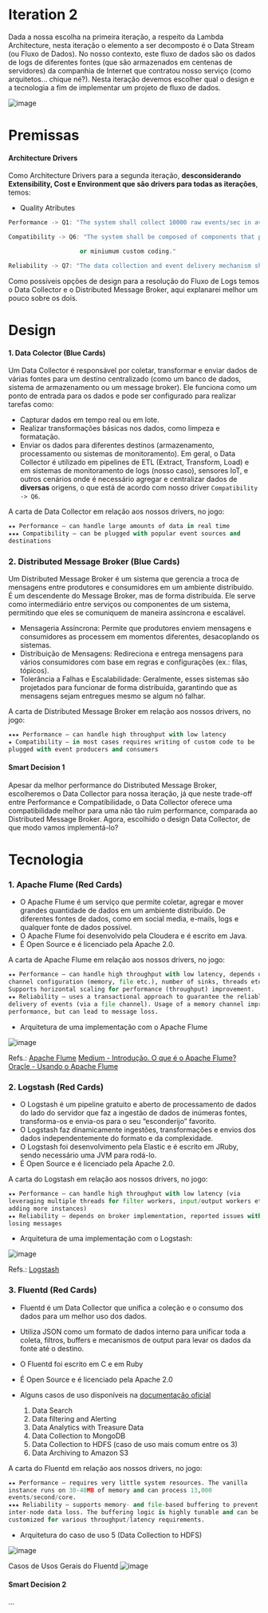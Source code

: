 # Iteration 2

Dada a nossa escolha na primeira iteração, a respeito da Lambda Architecture, nesta iteração o elemento a ser decomposto é o Data Stream (ou Fluxo de Dados).
No nosso contexto, este fluxo de dados são os dados de logs de diferentes fontes (que são armazenados em centenas de servidores) da companhia de Internet que contratou nosso serviço (como arquitetos... chique né?).
Nesta iteração devemos escolher qual o design e a tecnologia a fim de implementar um projeto de fluxo de dados.

![image](https://github.com/user-attachments/assets/a4289cfd-0eb5-4c48-848e-f0c06aed99ed)


# Premissas
#### Architecture Drivers
Como Architecture Drivers para a segunda iteração, **desconsiderando Extensibility, Cost e Environment que são drivers para todas as iterações**, temos:

* Quality Atributes
```cpp  
Performance -> Q1: "The system shall collect 10000 raw events/sec in average from up to 300 web servers."

Compatibility -> Q6: "The system shall be composed of components that peferably integrate to each other with no

                    or miniumum custom coding." 

Reliability -> Q7: "The data collection and event delivery mechanism shall be reliable (no message loss)"
```

Como possíveis opções de design para a resolução do Fluxo de Logs temos o Data Collector e o Distributed Message Broker, aqui explanarei melhor um pouco sobre os dois.

# Design

#### 1. Data Colector (Blue Cards)
Um Data Collector é responsável por coletar, transformar e enviar dados de várias fontes para um destino centralizado (como um banco de dados, sistema de armazenamento ou um message broker). Ele funciona como um ponto de entrada para os dados e pode ser configurado para realizar tarefas como:

* Capturar dados em tempo real ou em lote.
* Realizar transformações básicas nos dados, como limpeza e formatação.
* Enviar os dados para diferentes destinos (armazenamento, processamento ou sistemas de monitoramento).
Em geral, o Data Collector é utilizado em pipelines de ETL (Extract, Transform, Load) e em sistemas de monitoramento de logs (nosso caso), sensores IoT, e outros cenários onde é necessário agregar e centralizar dados de **diversas** origens, o que está de acordo com nosso driver ```Compatibility -> Q6```.

A carta de Data Collector em relação aos nossos drivers, no jogo:
```python
★★ Performance – can handle large amounts of data in real time
★★★ Compatibility – can be plugged with popular event sources and 
destinations
```

### 2. Distributed Message Broker (Blue Cards)
Um Distributed Message Broker é um sistema que gerencia a troca de mensagens entre produtores e consumidores em um ambiente distribuído. É um descendente do Message Broker, mas de forma distribuída. Ele serve como intermediário entre serviços ou componentes de um sistema, permitindo que eles se comuniquem de maneira assíncrona e escalável.

* Mensageria Assíncrona: Permite que produtores enviem mensagens e consumidores as processem em momentos diferentes, desacoplando os sistemas.
* Distribuição de Mensagens: Redireciona e entrega mensagens para vários consumidores com base em regras e configurações (ex.: filas, tópicos).
* Tolerância a Falhas e Escalabilidade: Geralmente, esses sistemas são projetados para funcionar de forma distribuída, garantindo que as mensagens sejam entregues mesmo se algum nó falhar.

A carta de Distributed Message Broker em relação aos nossos drivers, no jogo:
```python
★★★ Performance – can handle high throughput with low latency
★ Compatibility – in most cases requires writing of custom code to be 
plugged with event producers and consumers
```

#### Smart Decision 1
Apesar da melhor performance do Distributed Message Broker, escolheremos o Data Collector para nossa iteração, já que neste trade-off entre Performance e Compatibilidade, o Data Collector oferece uma compatibilidade melhor para uma não tão ruim performance, comparada ao Distributed Message Broker. Agora, escolhido o design Data Collector, de que modo vamos implementá-lo?

# Tecnologia
### 1. Apache Flume (Red Cards)
* O Apache Flume é um serviço que permite coletar, agregar e mover grandes quantidade de dados em um ambiente distribuído. De diferentes fontes de dados, como em social media, e-mails, logs e qualquer fonte de dados possível.
* O Apache Flume foi desenvolvido pela Cloudera e é escrito em Java.
* É Open Source e é licenciado pela Apache 2.0.
  
A carta de Apache Flume em relação aos nossos drivers, no jogo:
```python
★★ Performance – can handle high throughput with low latency, depends on
channel configuration (memory, file etc.), number of sinks, threads etc.
Supports horizontal scaling for performance (throughput) improvement.
★★ Reliability – uses a transactional approach to guarantee the reliable
delivery of events (via a file channel). Usage of a memory channel improves
performance, but can lead to message loss.
```
* Arquitetura de uma implementação com o Apache Flume
  
![image](https://github.com/user-attachments/assets/da06a2d5-f470-4b79-988a-d90e04cb1d1d)

Refs.:
[Apache Flume](https://flume.apache.org/FlumeUserGuide.html)
[Medium - Introdução. O que é o Apache Flume?](https://medium.com/apache-flume/introdu%C3%A7%C3%A3o-b5c0c97b5634)
[Oracle - Usando o Apache Flume](https://docs.oracle.com/pt-br/iaas/Content/bigdata/hadoop-odh-flume.htm)
### 2. Logstash (Red Cards)
* O Logstash é um pipeline gratuito e aberto de processamento de dados do lado do servidor que faz a ingestão de dados de inúmeras fontes, transforma-os e envia-os para o seu “esconderijo” favorito.
* O Logstash faz dinamicamente ingestões, transformações e envios dos dados independentemente do formato e da complexidade.
* O Logstash foi desenvolvimento pela Elastic e é escrito em JRuby, sendo necessário uma JVM para rodá-lo.
* É Open Source e é licenciado pela Apache 2.0.

A carta do Logstash em relação aos nossos drivers, no jogo:
```python
★★ Performance – can handle high throughput with low latency (via
leveraging multiple threads for filter workers, input/output workers etc.,
adding more instances)
★★ Reliability – depends on broker implementation, reported issues with
losing messages
```
  
  * Arquitetura de uma implementação com o Logstash:
    
![image](https://github.com/user-attachments/assets/527ec72d-f8f7-42ad-aaa2-f90d0646b457)

Refs.:
[Logstash](https://www.elastic.co/pt/logstash)

### 3. Fluentd (Red Cards)
* Fluentd é um Data Collector que unifica a coleção e o consumo dos dados para um melhor uso dos dados.
* Utiliza JSON como um formato de dados interno para unificar toda a coleta, filtros, buffers e mecanismos de output para levar os dados da fonte até o destino.
* O Fluentd foi escrito em C e em Ruby
* É Open Source e é licenciado pela Apache 2.0

* Alguns casos de uso disponíveis na [documentação oficial](https://docs.fluentd.org/quickstart)
  1. Data Search
  2. Data filtering and Alerting
  3. Data Analytics with Treasure Data
  4. Data Collection to MongoDB
  5. Data Collection to HDFS (caso de uso mais comum entre os 3)
  6. Data Archiving to Amazon S3
 
A carta do Fluentd em relação aos nossos drivers, no jogo:
```python
★★ Performance – requires very little system resources. The vanilla 
instance runs on 30-40MB of memory and can process 13,000 
events/second/core.
★★★ Reliability – supports memory- and file-based buffering to prevent 
inter-node data loss. The buffering logic is highly tunable and can be 
customized for various throughput/latency requirements.
```

 * Arquitetura do caso de uso 5 (Data Collection to HDFS)

   
![image](https://github.com/user-attachments/assets/c7f4130d-e341-4e38-9301-19444ece9388)


Casos de Usos Gerais do Fluentd
![image](https://github.com/user-attachments/assets/337aa14b-6a1a-4c34-8c25-ee9a4ce845a7)


#### Smart Decision 2
...

